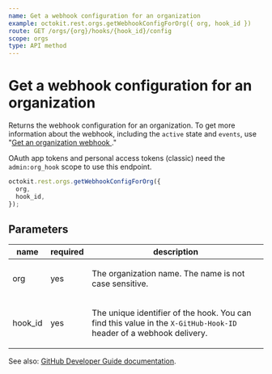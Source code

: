 ```yaml
---
name: Get a webhook configuration for an organization
example: octokit.rest.orgs.getWebhookConfigForOrg({ org, hook_id })
route: GET /orgs/{org}/hooks/{hook_id}/config
scope: orgs
type: API method
---
```


# Get a webhook configuration for an organization

Returns the webhook configuration for an organization. To get more information about the webhook, including the `active` state and `events`, use "[Get an organization webhook ](/rest/orgs/webhooks#get-an-organization-webhook)."

OAuth app tokens and personal access tokens (classic) need the `admin:org_hook` scope to use this endpoint.

```js
octokit.rest.orgs.getWebhookConfigForOrg({
  org,
  hook_id,
});
```

## Parameters

<table>
  <thead>
    <tr>
      <th>name</th>
      <th>required</th>
      <th>description</th>
    </tr>
  </thead>
  <tbody>
    <tr><td>org</td><td>yes</td><td>

The organization name. The name is not case sensitive.

</td></tr>
<tr><td>hook_id</td><td>yes</td><td>

The unique identifier of the hook. You can find this value in the `X-GitHub-Hook-ID` header of a webhook delivery.

</td></tr>
  </tbody>
</table>

See also: [GitHub Developer Guide documentation](https://docs.github.com/rest/orgs/webhooks#get-a-webhook-configuration-for-an-organization).
